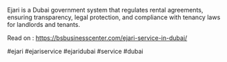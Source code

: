 Ejari is a Dubai government system that regulates rental agreements, ensuring transparency, legal protection, and compliance with tenancy laws for landlords and tenants.

Read on : https://bsbusinesscenter.com/ejari-service-in-dubai/

#ejari #ejariservice #ejaridubai #service #dubai
